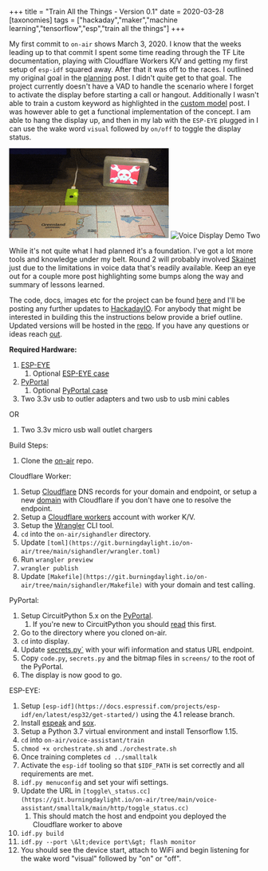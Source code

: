 +++
title = "Train All the Things - Version 0.1"
date = 2020-03-28
[taxonomies]
tags = ["hackaday","maker","machine learning","tensorflow","esp","train all the things"]
+++

My first commit to `on-air` shows March 3, 2020. I know that the weeks leading
up to that commit I spent some time reading through the TF Lite documentation,
playing with Cloudflare Workers K/V and getting my first setup of `esp-idf`
squared away. After that it was off to the races. I outlined my original goal
in the [planning](@/posts/train-all-the-things-planning.md) post. I didn't quite
get to that goal. The project currently doesn't have a VAD to handle the
scenario where I forget to activate the display before starting a call or
hangout. Additionally I wasn't able to train a custom keyword as highlighted in
the [custom model](@/posts/train-all-the-things-custom-model.md) post. I was
however able to get a functional implementation of the concept. I am able to
hang the display up, and then in my lab with the `ESP-EYE` plugged in I can use
the wake word `visual` followed by `on/off` to toggle the display status.

![Voice Display Demo](/images/transition_one.gif)
![Voice Display Demo Two](/images/transition_two_speed.gif)

While it's not quite what I had planned it's a foundation. I've got a lot more
tools and knowledge under my belt. Round 2 will probably involved
[Skainet](https://github.com/espressif/esp-skainet) just due to the limitations
in voice data that's readily available. Keep an eye out for a couple more post
highlighting some bumps along the way and summary of lessons learned.

The code, docs, images etc for the project can be found
[here](https://git.burningdaylight.io/on-air) and I'll be posting any further updates
to [HackadayIO](https://hackaday.io/project/170228-on-air). For anybody that
might be interested in building this the instructions below provide a brief
outline. Updated versions will be hosted in the
[repo](https://git.burningdaylight.io/on-air/tree/main/docs). If you have any
questions or ideas reach [out](mailto:n0mn0m@burningdaylight.io).

**Required Hardware:**

1. [ESP-EYE](https://www.espressif.com/en/products/hardware/esp-eye/overview)
    1. Optional [ESP-EYE case](https://www.thingiverse.com/thing:3586384)
2. [PyPortal](https://www.adafruit.com/product/4116)
    1. Optional [PyPortal case](https://www.thingiverse.com/thing:3469747)
3. Two 3.3v usb to outler adapters and two usb to usb mini cables

OR

1. Two 3.3v micro usb wall outlet chargers

Build Steps:

1. Clone the [on-air](https://git.burningdaylight.io/on-air) repo.

Cloudflare Worker:

1. Setup [Cloudflare](https://www.cloudflare.com/dns/)
 DNS records for your domain and endpoint, or setup a new [domain](https://www.cloudflare.com/products/registrar/)
 with Cloudflare if you don&#39;t have one to resolve the endpoint.
2. Setup a [Cloudflare workers](https://workers.cloudflare.com/) account with
 worker K/V.
3. Setup the [Wrangler](https://developers.cloudflare.com/workers/tooling/wrangler)
 CLI tool.
4. `cd` into the `on-air/sighandler` directory.
5. Update `[toml](https://git.burningdaylight.io/on-air/tree/main/sighandler/wrangler.toml)`
6. Run `wrangler preview`
7. `wrangler publish`
8. Update `[Makefile](https://git.burningdaylight.io/on-air/tree/main/sighandler/Makefile)`
 with your domain and test calling.

PyPortal:

1. Setup CircuitPython 5.x on the [PyPortal](https://circuitpython.org/board/pyportal/).
    1. If you&#39;re new to CircuitPython you should [read](https://learn.adafruit.com/welcome-to-circuitpython/circuitpython-essentials)
     this first.
2. Go to the directory where you cloned on-air.
3. `cd` into display.
4. Update [secrets.py`](https://git.burningdaylight.io/on-air/tree/main/display/secrets.py)
 with your wifi information and status URL endpoint.
5. Copy `code.py`, `secrets.py` and the bitmap files in `screens/` to the root
 of the PyPortal.
6. The display is now good to go.

ESP-EYE:

1. Setup `[esp-idf](https://docs.espressif.com/projects/esp-idf/en/latest/esp32/get-started/)`
 using the 4.1 release branch.
2. Install [espeak](http://espeak.sourceforge.net/) and [sox](http://sox.sourceforge.net/).
3. Setup a Python 3.7 virtual environment and install Tensorflow 1.15.
4. `cd` into `on-air/voice-assistant/train`
5. `chmod +x orchestrate.sh` and `./orchestrate.sh`
6. Once training completes `cd ../smalltalk`
7. Activate the `esp-idf` tooling so that `$IDF_PATH` is set correctly and all
 requirements are met.
8. `idf.py menuconfig` and set your wifi settings.
9. Update the URL in `[toggle\_status.cc](https://git.burningdaylight.io/on-air/tree/main/voice-assistant/smalltalk/main/http/toggle_status.cc)`
    1. This should match the host and endpoint you deployed the Cloudflare
     worker to above
10. `idf.py build`
11. `idf.py --port \&lt;device port\&gt; flash monitor`
12. You should see the device start, attach to WiFi and begin listening for the
 wake word &quot;visual&quot; followed by &quot;on&quot; or &quot;off&quot;.

